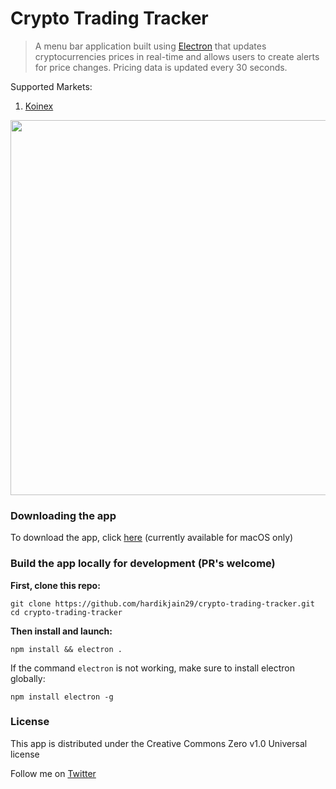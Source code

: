 # Crypto Trading Tracker

> A menu bar application built using [Electron](https://github.com/electron) that updates cryptocurrencies prices in real-time and allows users to create alerts for price changes. Pricing data is updated every 30 seconds.

Supported Markets:

1) [Koinex](https://koinex.in/)

<p align="center"><img src="https://media.giphy.com/media/3o751ZPZQORj1G61ig/giphy.gif" width="600"/></p>


### Downloading the app

To download the app, click [here](https://github.com/hardikjain29/crypto-trading-tracker/releases/tag/1.0.0) (currently available for macOS only)

### Build the app locally for development (PR's welcome)

**First, clone this repo:**
 ```
git clone https://github.com/hardikjain29/crypto-trading-tracker.git
cd crypto-trading-tracker
 ```

**Then install and launch:**
```
npm install && electron .
 ```

 If the command `electron` is not working, make sure to install electron globally:
 ```
npm install electron -g
```


### License
This app is distributed under the Creative Commons Zero v1.0 Universal license

Follow me on [Twitter](https://twitter.com/hardikjain29)
